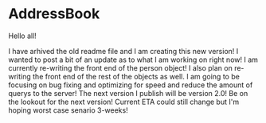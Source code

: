 # AddressBook
Hello all!

I have arhived the old readme file and I am creating this new version! I wanted to post a bit of an update as to what I am working on right now! I am currently re-writing the front end of the person object! I also plan on re-writing the front end of the rest of the objects as well. I am going to be focusing on bug fixing and optimizing for speed and reduce the amount of querys to the server! The next version I publish will be version 2.0! Be on the lookout for the next version! Current ETA could still change but I'm hoping worst case senario 3-weeks!
